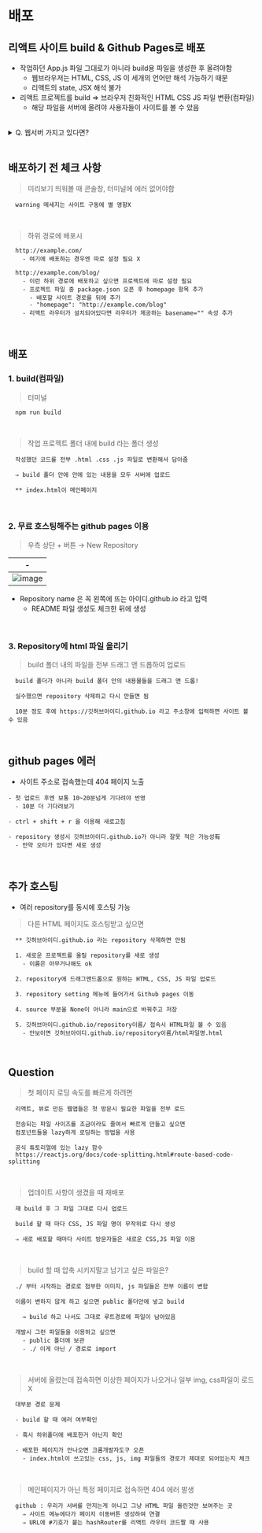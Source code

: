 # 배포
리액트 사이트 build & Github Pages로 배포 
---
- 작업하던 App.js 파일 그대로가 아니라 build용 파일을 생성한 후 올려야함 
  - 웹브라우저는 HTML, CSS, JS 이 세개의 언어만 해석 가능하기 때문
  - 리액트의 state, JSX 해석 불가
- 리액트 프로젝트를 build ⇒ 브라우저 친화적인 HTML CSS JS 파일 변환(컴파일)
  - 해당 파일을 서버에 올려야 사용자들이 사이트를 볼 수 았음 

<br>

<details>
  <summary>Q. 웹서버 가지고 있다면?</summary>

<br>

> 리액트 : HTML파일을 꾸며주는 툴
``` 
  1. npm run build ⇒ build/index.html 파일 생성
  
  2. 서버 API 작성
    - 누군가 메인페이지로 접속하면 /build/index.html 파일 전송
```


</details>

<br>

배포하기 전 체크 사항
---
> 미리보기 띄워볼 때 콘솔창, 터미널에 에러 없어야함
```
  warning 메세지는 사이트 구동에 별 영향X
```

<br>

> 하위 경로에 배포시
```
  http://example.com/
    - 여기에 배포하는 경우엔 따로 설정 필요 X
  
  http://example.com/blog/
    - 이런 하위 경로에 배포하고 싶으면 프로젝트에 따로 설정 필요
    - 프로젝트 파일 중 package.json 오픈 후 homepage 항목 추가
      - 배포할 사이트 경로를 뒤에 추가
      - "homepage": "http://example.com/blog"
    - 리액트 라우터가 설치되어있다면 라우터가 제공하는 basename="" 속성 추가
```

<br>

배포
---
### 1. build(컴파일)
> 터미널
```
  npm run build
```

<br>

> 작업 프로젝트 폴더 내에 build 라는 폴더 생성
```
  작성했던 코드를 전부 .html .css .js 파일로 변환해서 담아줌
  
  ⇒ build 폴더 안에 안에 있는 내용을 모두 서버에 업로드
  
  ** index.html이 메인페이지
```

<br> 

### 2. 무료 호스팅해주는 github pages 이용
> 우측 상단 + 버튼 → New Repository

|-|
|-|
|![image](https://github.com/user-attachments/assets/fc1de7d3-fafe-4b48-9579-ba7122e68902)|

- Repository name 은 꼭 왼쪽에 뜨는 아이디.github.io 라고 입력
  - README 파일 생성도 체크한 뒤에 생성

<br> 

### 3. Repository에 html 파일 올리기 
> build 폴더 내의 파일을 전부 드래그 앤 드롭하여 업로드
```
  build 폴더가 아니라 build 폴더 안의 내용물들을 드래그 앤 드롭!
  
  실수했으면 repository 삭제하고 다시 만들면 됨 
  
  10분 정도 후에 https://깃허브아이디.github.io 라고 주소창에 입력하면 사이트 볼 수 있음
```
 
<br>
 
github pages 에러
---
- 사이트 주소로 접속했는데 404 페이지 노출
```
- 첫 업로드 후엔 보통 10~20분넘게 기다려야 반영
  - 10분 더 기다려보기

- ctrl + shift + r 을 이용해 새로고침

- repository 생성시 깃허브아이디.github.io가 아니라 잘못 적은 가능성有
  - 만약 오타가 있다면 새로 생성 
```
 
<br>
 
추가 호스팅
---
- 여러 repository를 동시에 호스팅 가능
> 다른 HTML 페이지도 호스팅받고 싶으면
```
  ** 깃허브아이디.github.io 라는 repository 삭제하면 안됨
  
  1. 새로운 프로젝트를 올릴 repository를 새로 생성
    - 이름은 아무거나해도 ok
  
  2. repository에 드래그앤드롭으로 원하는 HTML, CSS, JS 파일 업로드
  
  3. repository setting 메뉴에 들어가서 Github pages 이동
  
  4. source 부분을 None이 아니라 main으로 바꿔주고 저장
  
  5. 깃허브아이디.github.io/repository이름/ 접속시 HTML파일 볼 수 있음
    - 안보이면 깃허브아이디.github.io/repository이름/html파일명.html
```

<br>

Question
---
> 첫 페이지 로딩 속도를 빠르게 하려면
```
  리액트, 뷰로 만든 웹앱들은 첫 방문시 필요한 파일을 전부 로드
  
  전송되는 파일 사이즈를 조금이라도 줄여서 빠르게 만들고 싶으면
  컴포넌트들을 lazy하게 로딩하는 방법을 사용
  
  공식 튜토리얼에 있는 lazy 함수
  https://reactjs.org/docs/code-splitting.html#route-based-code-splitting
```
 
<br>
 
> 업데이트 사항이 생겼을 때 재배포
```
  재 build 후 그 파일 그대로 다시 업로드
  
  build 할 때 마다 CSS, JS 파일 명이 무작위로 다시 생성
  
  ⇒ 새로 배포할 때마다 사이트 방문자들은 새로운 CSS,JS 파일 이용 
```
 
<br>
 
> build 할 때 압축 시키지말고 남기고 싶은 파일은?
```
  ./ 부터 시작하는 경로로 첨부한 이미지, js 파일들은 전부 이름이 변함
  
  이름이 변하지 않게 하고 싶으면 public 폴더안에 넣고 build
  
    → build 하고 나서도 그대로 루트경로에 파일이 남아있음
  
  개발시 그런 파일들을 이용하고 싶으면
    - public 폴더에 보관
    - ./ 이게 아닌 / 경로로 import
```
 
<br>
 
> 서버에 올렸는데 접속하면 이상한 페이지가 나오거나 일부 img, css파일이 로드 X
```
  대부분 경로 문제
  
  - build 할 때 에러 여부확인 
  
  - 혹시 하위폴더에 배포한거 아닌지 확인
  
  - 배포한 페이지가 안나오면 크롬개발자도구 오픈
    - index.html이 쓰고있는 css, js, img 파일들의 경로가 제대로 되어있는지 체크 
```
 
<br>
 
> 메인페이지가 아닌 특정 페이지로 접속하면 404 에러 발생
```
  github : 우리가 서버를 만지는게 아니고 그냥 HTML 파일 올린것만 보여주는 곳
    ⇒ 사이트 메뉴에다가 페이지 이동버튼 생성하여 연결
    ⇒ URL에 #기호가 붙는 hashRouter를 리액트 라우터 코드짤 때 사용
```

<br>
 
